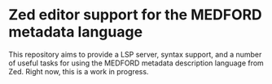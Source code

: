 # Zed editor support for the MEDFORD metadata language

This repository aims to provide a LSP server, syntax support, and a number of useful tasks for using the MEDFORD metadata description language from Zed. Right now, this is a work in progress.

